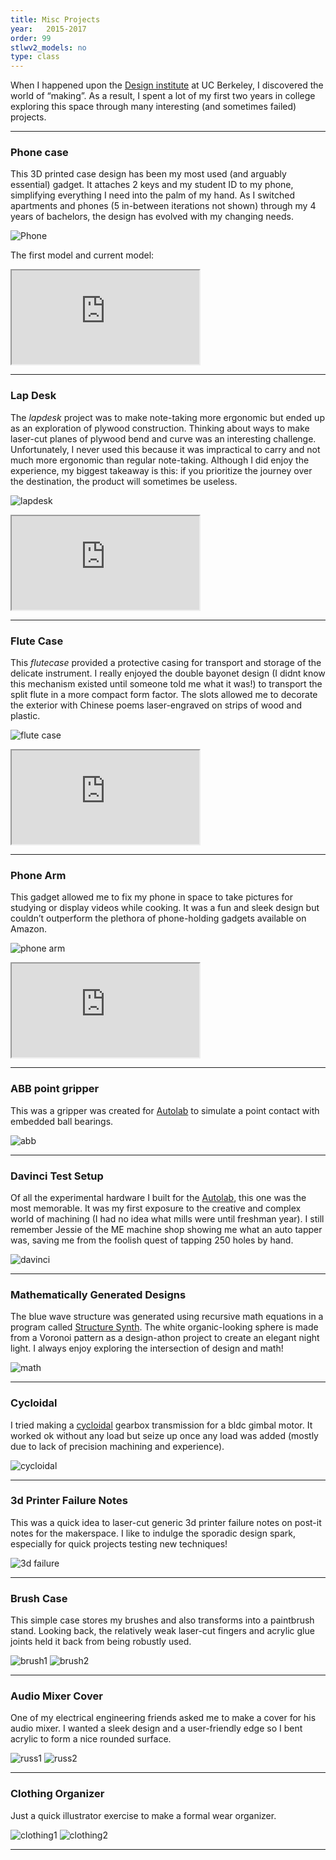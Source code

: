 ```yaml
---
title: Misc Projects
year:   2015-2017
order: 99
stlwv2_models: no
type: class
---
```

When I happened upon the [Design institute](https://jacobsinstitute.berkeley.edu/) at UC Berkeley, I discovered the world of “making”. 
As a result, I spent a lot of my first two years in college exploring this space through many interesting (and sometimes failed) projects. 

---
### Phone case

This 3D printed case design has been my most used (and arguably essential) gadget. 
It attaches 2 keys and my student ID to my phone, simplifying everything I need into the palm of my hand. 
As I switched apartments and phones (5 in-between iterations not shown) through my 4 years of bachelors, the design has evolved with my changing needs.


![Phone](/website/assets/images/11phonecase.jpg)

The first model and current model:
<iframe src="https://drive.google.com/file/d/1bRQmwvNYxCY9mTKeQ8omNwjdBS0U7J1m/preview"></iframe>

---

### Lap Desk

The *lapdesk* project was to make note-taking more ergonomic but ended up as an exploration of plywood construction. 
Thinking about ways to make laser-cut planes of plywood bend and curve was an interesting challenge. 
Unfortunately, I never used this because it was impractical to carry and not much more ergonomic than regular note-taking. 
Although I did enjoy the experience, my biggest takeaway is this: if you prioritize the journey over the destination, the product will sometimes be useless.

![lapdesk](/website/assets/images/11lapdesk.JPG)

<iframe src="https://drive.google.com/file/d/1XV1RlqA9gTUsjaPtJ7ZmCVFcoAaLk75O/preview"></iframe>

---

### Flute Case

This *flutecase* provided a protective casing for transport and storage of the delicate instrument. 
I really enjoyed the double bayonet design (I didnt know this mechanism existed until someone told me what it was!) to transport the split flute in a more compact form factor. 
The slots allowed me to decorate the exterior with Chinese poems laser-engraved on strips of wood and plastic.

![flute case](/website/assets/images/11flute.JPG)

<iframe src="https://drive.google.com/file/d/1SV1p6kdzfgBpDxz-LWF2xAG3zckRNCdg/preview"></iframe>

---

### Phone Arm

This gadget allowed me to fix my phone in space to take pictures for studying or display videos while cooking. 
It was a fun and sleek design but couldn’t outperform the plethora of phone-holding gadgets available on Amazon.

![phone arm](/website/assets/images/11phonearm.JPG)

<iframe src="https://drive.google.com/file/d/1h-LN3hMPEF-r0_uK8g9rpy8sAuyNDceZ/preview"></iframe>

---

### ABB point gripper

This was a gripper was created for [Autolab](http://autolab.berkeley.edu/) to simulate a point contact with embedded ball bearings. 

![abb](/website/assets/images/11abb.jpg)

---
### Davinci Test Setup

Of all the experimental hardware I built for the [Autolab](http://autolab.berkeley.edu/), this one was the most memorable. 
It was my first exposure to the creative and complex world of machining (I had no idea what mills were until freshman year). 
I still remember Jessie of the ME machine shop showing me what an auto tapper was, saving me from the foolish quest of tapping 250 holes by hand. 

![davinci](/website/assets/images/11davinci.jpg)

---

### Mathematically Generated Designs

The blue wave structure was generated using recursive math equations in a program called [Structure Synth](http://structuresynth.sourceforge.net/). 
The white organic-looking sphere is made from a Voronoi pattern as a design-athon project to create an elegant night light. 
I always enjoy exploring the intersection of design and math! 

![math](/website/assets/images/11math.jpg)

---

### Cycloidal

I tried making a [cycloidal](https://en.wikipedia.org/wiki/Cycloidal_drive) gearbox transmission for a bldc gimbal motor. 
It worked ok without any load but seize up once any load was added (mostly due to lack of precision machining and experience).

![cycloidal](/website/assets/images/11cycloidal.jpg)

---

### 3d Printer Failure Notes

This was a quick idea to laser-cut generic 3d printer failure notes on post-it notes for the makerspace. 
I like to indulge the sporadic design spark, especially for quick projects testing new techniques! 

![3d failure](/website/assets/images/11printnotes.jpg)

---

### Brush Case

This simple case stores my brushes and also transforms into a paintbrush stand. 
Looking back, the relatively weak laser-cut fingers and acrylic glue joints held it back from being robustly used.

![brush1](/website/assets/images/11brush.JPG)
![brush2](/website/assets/images/11brush_open.JPG)

---

### Audio Mixer Cover

One of my electrical engineering friends asked me to make a cover for his audio mixer. 
I wanted a sleek design and a user-friendly edge so I bent acrylic to form a nice rounded surface.

![russ1](/website/assets/images/11russ1.jpg)
![russ2](/website/assets/images/11russ2.jpg)

---

### Clothing Organizer

Just a quick illustrator exercise to make a formal wear organizer.

![clothing1](/website/assets/images/11clothing1.jpg)
![clothing2](/website/assets/images/11clothing2.jpg)

---

